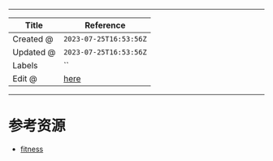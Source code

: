-----

| Title     | Reference                                       |
| --------- | ----------------------------------------------- |
| Created @ | `2023-07-25T16:53:56Z`                          |
| Updated @ | `2023-07-25T16:53:56Z`                          |
| Labels    | \`\`                                            |
| Edit @    | [here](https://github.com/junxnone/l/issues/14) |

-----

# 参考资源

  - [fitness](https://fitnessprogramer.com/?s=dumbbell)
